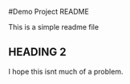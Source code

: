 #Demo Project README

This is a simple readme file

## HEADING 2

I hope this isnt much of a problem.